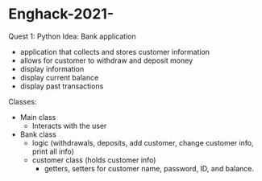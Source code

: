 # Enghack-2021-
Quest 1: Python
Idea: Bank application 
- application that collects and stores customer information
- allows for customer to withdraw and deposit money
- display information
- display current balance
- display past transactions

Classes: 
- Main class
    - Interacts with the user
- Bank class
    - logic (withdrawals, deposits, add customer, change customer info, print all info)
    - customer class (holds customer info)
        - getters, setters for customer name, password, ID, and balance. 